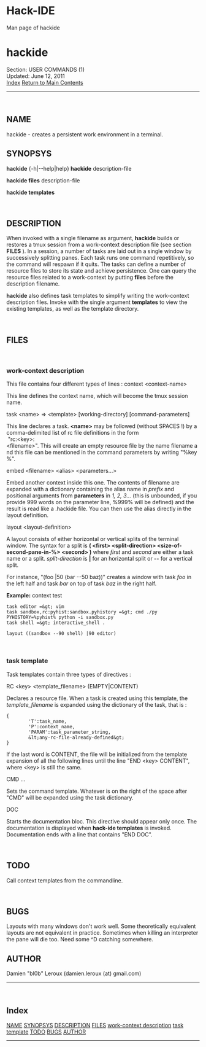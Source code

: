 Hack-IDE
============
Man page of hackide
# hackide

Section: USER COMMANDS (1)  
Updated: June 12, 2011  
[Index](#index) [Return to Main Contents](/cgi-bin/man/man2html)

* * * * *

 
## NAME

hackide - creates a persistent work environment in a terminal.  
## SYNOPSYS

**hackide** {-h|--help|help}
**hackide** description-file

**hackide files** description-file

**hackide templates**

 

## DESCRIPTION

When invoked with a single filename as argument, **hackide** builds
or restores a tmux session from a work-context description file
(see section **FILES** ). In a session, a number of tasks are laid
out in a single window by successively splitting panes. Each task
runs one command repetitively, so the command will respawn if it
quits. The tasks can define a number of resource files to store its
state and achieve persistence.
One can query the resource files related to a work-context by
putting **files** before the description filename.

**hackide** also defines task templates to simplify writing the
work-context description files. Invoke with the single argument
**templates** to view the existing templates, as well as the
template directory.

 

## FILES

 

### work-context description

This file contains four different types of lines :
context &lt;context-name&gt;

This line defines the context name, which will become the tmux
session name.

task &lt;name&gt; =&gt; &lt;template&gt; [working-directory]
[command-parameters]

This line declares a task. **&lt;name&gt;** may be followed
(without SPACES !) by a comma-delimited list of rc file definitions
in the form   
 "rc:&lt;key&gt;:&lt;filename&gt;". This will create an empty resource file by the name filename and this file can be mentioned in the command parameters by writing "%key%".

embed &lt;filename&gt; &lt;alias&gt; &lt;parameters...&gt;

Embed another context inside this one. The contents of filename are
expanded with a dictionary containing the alias name in *prefix*
and positional arguments from **parameters** in *1, 2, 3...* (this
is unbounded, if you provide 999 words on the parameter line, %999%
will be defined) and the result is read like a .hackide file. You
can then use the alias directly in the layout definition.

layout &lt;layout-definition&gt;

A layout consists of either horizontal or vertical splits of the
terminal window. The syntax for a split is
**( &lt;first&gt; &lt;split-direction&gt; &lt;size-of-second-pane-in-%&gt; &lt;second&gt; )**
where *first* and *second* are either a task name or a split.
*split-direction* is **|** for an horizontal split or **--** for a
vertical split.

For instance, "(foo |50 (bar --50 baz))" creates a window with task
*foo* in the left half and task *bar* on top of task *baz* in the
right half.



**Example:**
    context test
    
    task editor =&gt; vim
    task sandbox,rc:pyhist:sandbox.pyhistory =&gt; cmd ./py PYHISTORY=%pyhist% python -i sandbox.py
    task shell =&gt; interactive_shell .
    
    layout ((sandbox --90 shell) |90 editor)

 

### task template

Task templates contain three types of directives :

RC &lt;key&gt; &lt;template\_filename&gt; (EMPTY|CONTENT)

Declares a resource file. When a task is created using this
template, the *template\_filename* is expanded using the dictionary
of the task, that is :

    
    {
            'T':task_name,
            'P':context_name,
            'PARAM':task_parameter_string,
            &lt;any-rc-file-already-defined&gt;
    }

If the last word is CONTENT, the file will be initialized from the
template expansion of all the following lines until the line "END
&lt;key&gt; CONTENT", where &lt;key&gt; is still the same.

CMD ...

Sets the command template. Whatever is on the right of the space
after "CMD" will be expanded using the task dictionary.

DOC

Starts the documentation bloc. This directive should appear only
once. The documentation is displayed when **hack-ide templates** is
invoked. Documentation ends with a line that contains "END DOC".

 

## TODO

Call context templates from the commandline.


 

## BUGS

Layouts with many windows don't work well. Some theoretically
equivalent layouts are not equivalent in practice.
Sometimes when killing an interpreter the pane will die too. Need
some \^D catching somewhere.  

## AUTHOR

Damien "bl0b" Leroux (damien.leroux (at) gmail.com)





* * * * *

 
## Index

[NAME](#lbAB)
[SYNOPSYS](#lbAC)
[DESCRIPTION](#lbAD)
[FILES](#lbAE)
[work-context description](#lbAF)
[task template](#lbAG)
[TODO](#lbAH)
[BUGS](#lbAI)
[AUTHOR](#lbAJ)

* * * * *
